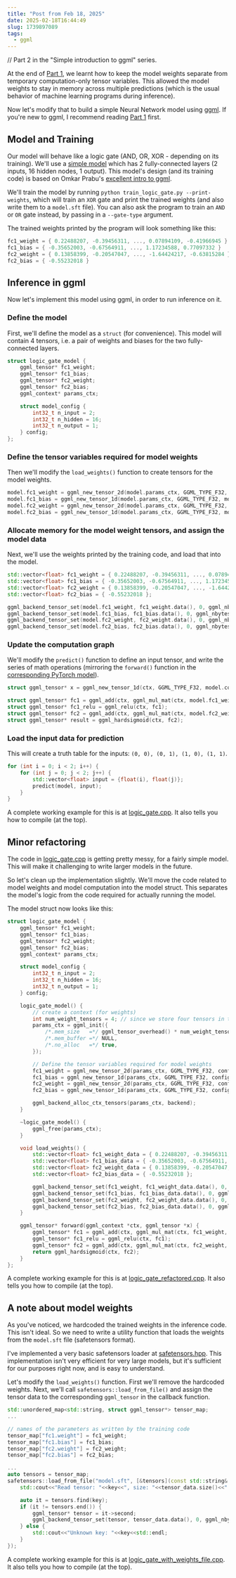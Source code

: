 ```yaml
---
title: "Post from Feb 18, 2025"
date: 2025-02-18T16:44:49
slug: 1739897089
tags:
  - ggml
---
```

// Part 2 in the "Simple introduction to ggml" series.

At the end of [Part 1](https://cmdr2.github.io/notes/2025/02/1739822447/), we learnt how to keep the model weights separate from temporary computation-only tensor variables. This allowed the model weights to stay in memory across multiple predictions (which is the usual behavior of machine learning programs during inference).

Now let's modify that to build a simple Neural Network model using [ggml](https://github.com/ggml-org/ggml). If you're new to ggml, I recommend reading [Part 1](https://cmdr2.github.io/notes/2025/02/1739822447/) first.

## Model and Training

Our model will behave like a logic gate (AND, OR, XOR - depending on its training). We'll use a [simple model](https://github.com/cmdr2/study/blob/main/ml/ggml-test/train_logic_gate.py#L40-L53) which has 2 fully-connected layers (2 inputs, 16 hidden nodes, 1 output). This model's design (and its training code) is based on Omkar Prabu's [excellent intro to ggml](https://omkar.xyz/intro-ggml/).

We'll train the model by running `python train_logic_gate.py --print-weights`, which will train an `XOR` gate and print the trained weights (and also write them to a `model.sft` file). You can also ask the program to train an `AND` or `OR` gate instead, by passing in a `--gate-type` argument.

The trained weights printed by the program will look something like this:
```cpp
fc1_weight = { 0.22488207, -0.39456311, ..., 0.07894109, -0.41966945 }
fc1_bias = { -0.35652003, -0.67564911, ..., 1.17234588, 0.77097332 }
fc2_weight = { 0.13858399, -0.20547047, ..., -1.64424217, -0.63815284 }
fc2_bias = { -0.55232018 }
```

## Inference in ggml

Now let's implement this model using ggml, in order to run inference on it.

### Define the model

First, we'll define the model as a `struct` (for convenience). This model will contain 4 tensors, i.e. a pair of weights and biases for the two fully-connected layers.

```cpp
struct logic_gate_model {
    ggml_tensor* fc1_weight;
    ggml_tensor* fc1_bias;
    ggml_tensor* fc2_weight;
    ggml_tensor* fc2_bias;
    ggml_context* params_ctx;

    struct model_config {
        int32_t n_input = 2;
        int32_t n_hidden = 16;
        int32_t n_output = 1;
    } config;
};
```

### Define the tensor variables required for model weights

Then we'll modify the `load_weights()` function to create tensors for the model weights.

```cpp
model.fc1_weight = ggml_new_tensor_2d(model.params_ctx, GGML_TYPE_F32, model.config.n_input, model.config.n_hidden);
model.fc1_bias = ggml_new_tensor_1d(model.params_ctx, GGML_TYPE_F32, model.config.n_hidden);
model.fc2_weight = ggml_new_tensor_2d(model.params_ctx, GGML_TYPE_F32, model.config.n_hidden, model.config.n_output);
model.fc2_bias = ggml_new_tensor_1d(model.params_ctx, GGML_TYPE_F32, model.config.n_output);
```

### Allocate memory for the model weight tensors, and assign the model data

Next, we'll use the weights printed by the training code, and load that into the model.

```cpp
std::vector<float> fc1_weight = { 0.22488207, -0.39456311, ..., 0.07894109, -0.41966945 };
std::vector<float> fc1_bias = { -0.35652003, -0.67564911, ..., 1.17234588, 0.77097332 };
std::vector<float> fc2_weight = { 0.13858399, -0.20547047, ..., -1.64424217, -0.63815284 };
std::vector<float> fc2_bias = { -0.55232018 };

ggml_backend_tensor_set(model.fc1_weight, fc1_weight.data(), 0, ggml_nbytes(model.fc1_weight));
ggml_backend_tensor_set(model.fc1_bias, fc1_bias.data(), 0, ggml_nbytes(model.fc1_bias));
ggml_backend_tensor_set(model.fc2_weight, fc2_weight.data(), 0, ggml_nbytes(model.fc2_weight));
ggml_backend_tensor_set(model.fc2_bias, fc2_bias.data(), 0, ggml_nbytes(model.fc2_bias));
```

### Update the computation graph

We'll modify the `predict()` function to define an input tensor, and write the series of math operations (mirroring the `forward()` function in the [corresponding PyTorch model](https://github.com/cmdr2/study/blob/main/ml/ggml-test/train_logic_gate.py#L48)).

```cpp
struct ggml_tensor* x = ggml_new_tensor_1d(ctx, GGML_TYPE_F32, model.config.n_input);

struct ggml_tensor* fc1 = ggml_add(ctx, ggml_mul_mat(ctx, model.fc1_weight, x), model.fc1_bias);  // multiply the weights, and add the bias
struct ggml_tensor* fc1_relu = ggml_relu(ctx, fc1);
struct ggml_tensor* fc2 = ggml_add(ctx, ggml_mul_mat(ctx, model.fc2_weight, fc1_relu), model.fc2_bias);
struct ggml_tensor* result = ggml_hardsigmoid(ctx, fc2);
```

### Load the input data for prediction

This will create a truth table for the inputs: `(0, 0), (0, 1), (1, 0), (1, 1)`.

```cpp
for (int i = 0; i < 2; i++) {
    for (int j = 0; j < 2; j++) {
        std::vector<float> input = {float(i), float(j)};
        predict(model, input);
    }
}
```

A complete working example for this is at [logic_gate.cpp](https://github.com/cmdr2/study/blob/main/ml/ggml-test/logic_gate.cpp). It also tells you how to compile (at the top).


## Minor refactoring

The code in [logic_gate.cpp](https://github.com/cmdr2/study/blob/main/ml/ggml-test/logic_gate.cpp) is getting pretty messy, for a fairly simple model. This will make it challenging to write larger models in the future.

So let's clean up the implementation slightly. We'll move the code related to model weights and model computation into the model struct. This separates the model's logic from the code required for actually running the model.

The model struct now looks like this:
```cpp
struct logic_gate_model {
    ggml_tensor* fc1_weight;
    ggml_tensor* fc1_bias;
    ggml_tensor* fc2_weight;
    ggml_tensor* fc2_bias;
    ggml_context* params_ctx;

    struct model_config {
        int32_t n_input = 2;
        int32_t n_hidden = 16;
        int32_t n_output = 1;
    } config;

    logic_gate_model() {
        // create a context (for weights)
        int num_weight_tensors = 4; // since we store four tensors in the model
        params_ctx = ggml_init({
            /*.mem_size   =*/ ggml_tensor_overhead() * num_weight_tensors,
            /*.mem_buffer =*/ NULL,
            /*.no_alloc   =*/ true,
        });

        // Define the tensor variables required for model weights
        fc1_weight = ggml_new_tensor_2d(params_ctx, GGML_TYPE_F32, config.n_input, config.n_hidden);
        fc1_bias = ggml_new_tensor_1d(params_ctx, GGML_TYPE_F32, config.n_hidden);
        fc2_weight = ggml_new_tensor_2d(params_ctx, GGML_TYPE_F32, config.n_hidden, config.n_output);
        fc2_bias = ggml_new_tensor_1d(params_ctx, GGML_TYPE_F32, config.n_output);

        ggml_backend_alloc_ctx_tensors(params_ctx, backend);
    }

    ~logic_gate_model() {
        ggml_free(params_ctx);
    }

    void load_weights() {
        std::vector<float> fc1_weight_data = { 0.22488207, -0.39456311, 0.32581645, -0.56285965, 2.41329503, -2.41322660, -0.37499088, 0.08395171, 0.21755114, 0.80772698, 0.25437704, 1.57216692, -0.43496752, 0.22240390, 0.46247596, -0.02229351, 0.32341745, 0.25361675, -0.20483392, 0.26918083, -0.91469419, 1.23764634, 0.15310341, -0.67303509, 1.77088165, 1.77059495, -0.11867817, -0.37374884, 0.79170924, -1.17232382, 0.07894109, -0.41966945 };
        std::vector<float> fc1_bias_data = { -0.35652003, -0.67564911, 0.00009615, -0.62946773, 0.27859268, 0.01491952, 0.52390707, -0.47604990, -0.25365347, 0.21269353, 0.00003640, -0.44338676, -1.77084744, 0.82772928, 1.17234588, 0.77097332 };
        std::vector<float> fc2_weight_data = { 0.13858399, -0.20547047, 3.41583562, 0.15011564, 0.56532770, 1.40391135, 0.00871399, 0.24152395, -0.39389160, 0.16984159, 1.34791148, -0.12602532, -3.02119160, -0.68023020, -1.64424217, -0.63815284 };
        std::vector<float> fc2_bias_data = { -0.55232018 };

        ggml_backend_tensor_set(fc1_weight, fc1_weight_data.data(), 0, ggml_nbytes(fc1_weight));
        ggml_backend_tensor_set(fc1_bias, fc1_bias_data.data(), 0, ggml_nbytes(fc1_bias));
        ggml_backend_tensor_set(fc2_weight, fc2_weight_data.data(), 0, ggml_nbytes(fc2_weight));
        ggml_backend_tensor_set(fc2_bias, fc2_bias_data.data(), 0, ggml_nbytes(fc2_bias));
    }

    ggml_tensor* forward(ggml_context *ctx, ggml_tensor *x) {
        ggml_tensor* fc1 = ggml_add(ctx, ggml_mul_mat(ctx, fc1_weight, x), fc1_bias);  // multiply the weights, and add the bias
        ggml_tensor* fc1_relu = ggml_relu(ctx, fc1);
        ggml_tensor* fc2 = ggml_add(ctx, ggml_mul_mat(ctx, fc2_weight, fc1_relu), fc2_bias);
        return ggml_hardsigmoid(ctx, fc2);
    }
};
```

A complete working example for this is at [logic_gate_refactored.cpp](https://github.com/cmdr2/study/blob/main/ml/ggml-test/logic_gate_refactored.cpp). It also tells you how to compile (at the top).

## A note about model weights

As you've noticed, we hardcoded the trained weights in the inference code. This isn't ideal. So we need to write a utility function that loads the weights from the `model.sft` file (safetensors format).

I've implemented a very basic safetensors loader at [safetensors.hpp](https://github.com/cmdr2/study/blob/main/ml/ggml-test/safetensors.hpp). This implementation isn't very efficient for very large models, but it's sufficient for our purposes right now, and is easy to understand.

Let's modify the `load_weights()` function. First we'll remove the hardcoded weights. Next, we'll call `safetensors::load_from_file()` and assign the tensor data to the corresponding `ggml_tensor` in the callback function.

```cpp
std::unordered_map<std::string, struct ggml_tensor*> tensor_map;
...

// names of the parameters as written by the training code
tensor_map["fc1.weight"] = fc1_weight;
tensor_map["fc1.bias"] = fc1_bias;
tensor_map["fc2.weight"] = fc2_weight;
tensor_map["fc2.bias"] = fc2_bias;

...
auto tensors = tensor_map;
safetensors::load_from_file("model.sft", [&tensors](const std::string& key, const std::string& dtype, const std::vector<uint64_t>& shape, const std::vector<uint8_t>& tensor_data) {
    std::cout<<"Read tensor: "<<key<<", size: "<<tensor_data.size()<<" bytes"<<std::endl;

    auto it = tensors.find(key);
    if (it != tensors.end()) {
        ggml_tensor* tensor = it->second;
        ggml_backend_tensor_set(tensor, tensor_data.data(), 0, ggml_nbytes(tensor));
    } else {
        std::cout<<"Unknown key: "<<key<<std::endl;
    }
});
```

A complete working example for this is at [logic_gate_with_weights_file.cpp](https://github.com/cmdr2/study/blob/main/ml/ggml-test/logic_gate_with_weights_file.cpp). It also tells you how to compile (at the top).